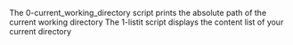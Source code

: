 The 0-current_working_directory script prints the absolute path of the current working directory
The 1-listit script displays the content list of your current directory
